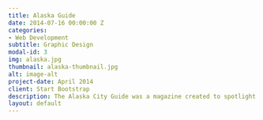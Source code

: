 ```yaml
---
title: Alaska Guide
date: 2014-07-16 00:00:00 Z
categories:
- Web Development
subtitle: Graphic Design
modal-id: 3
img: alaska.jpg
thumbnail: alaska-thumbnail.jpg
alt: image-alt
project-date: April 2014
client: Start Bootstrap
description: The Alaska City Guide was a magazine created to spotlight all of the hikes and bars in South Central Alaska. To see the full magazine please visit here: https://issuu.com/madisoncranmer/docs/alaska_guide_version_issuu
layout: default
---
```


